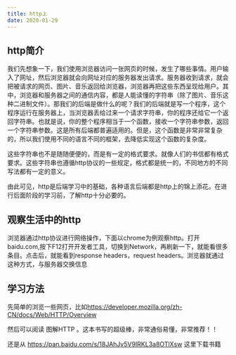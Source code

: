 ```yaml
---
title: http上
date: 2020-01-29
---
```


## http简介

我们先想象一下，我们使用浏览器访问一张网页的时候，发生了哪些事情。用户输入了网址，然后浏览器就会向网址对应的服务器发出请求。服务器收到请求，就会把被请求的网页、图片、音乐返回给浏览器，浏览器再把这些东西呈现给用户。其中，浏览器和服务器之间的通信内容，都是人能读懂的字符串（除了图片、音乐这种二进制文件）。那我们的后端是做什么的呢？我们的后端就是写一个程序，这个程序运行在服务器上，当浏览器丢给过来一个请求字符串，你的程序还给它一个返回字符串。也就是说，你的整个程序相当于一个函数，接收一个字符串参数，返回一个字符串参数。这是所有后端都普遍适用的。但是，这个函数是非常非常复杂的，所以我们使用不同的语言不同的框架，去降低实现这个函数的复杂度。

这些字符串也不是随随便便的，而是有一定的格式要求。就像人们的书信都有格式要求。这些字符串也遵循http协议的一些规定，格式都是统一的，不同地方的不同写法都有一定的意义。

由此可见，http是后端学习中的基础，各种语言后端都是http上的锦上添花。在进行后面阶段的学习前，了解http十分必要的。

## 观察生活中的http

浏览器通过http协议进行网络操作，下面以chrome为例观察http。打开baidu.com,按下F12打开开发者工具，切换到Network，再刷新一下，就能看很多条目。点击后，就能看到response headers，request headers。浏览器就通过这种方式，与服务器交换信息

## 学习方法

先简单的浏览一些网页，比如<https://developer.mozilla.org/zh-CN/docs/Web/HTTP/Overview>

然后可以阅读 图解HTTP 。这本书写的超级棒，非常通俗易懂，非常推荐！！

还是从 <https://pan.baidu.com/s/18JAhJv5V9IRKL3a8OTlXsw> 这里下载书籍
